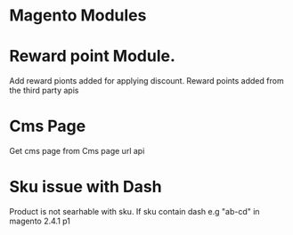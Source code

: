 # Magento Modules

# Reward point Module.
Add reward pionts added for applying discount.
Reward points added from the third party apis


# Cms Page

Get cms page from Cms page url api

# Sku issue with Dash

Product is not searhable with sku. If sku contain dash e.g "ab-cd" in magento 2.4.1 p1 
